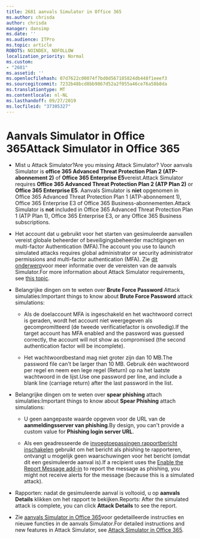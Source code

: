 ```yaml
---
title: 2681 aanvals Simulator in Office 365
ms.author: chrisda
author: chrisda
manager: dansimp
ms.date: ''
ms.audience: ITPro
ms.topic: article
ROBOTS: NOINDEX, NOFOLLOW
localization_priority: Normal
ms.custom:
- "2681"
ms.assetid: ''
ms.openlocfilehash: 07d7622c00074f7bd0d567185824db448f1eeef3
ms.sourcegitcommit: 7232b48bcd8bb9867d52a2f055a46ce76a58b8da
ms.translationtype: MT
ms.contentlocale: nl-NL
ms.lasthandoff: 09/27/2019
ms.locfileid: "37305327"
---
```

# <a name="attack-simulator-in-office-365"></a><span data-ttu-id="ba8b3-102">Aanvals Simulator in Office 365</span><span class="sxs-lookup"><span data-stu-id="ba8b3-102">Attack Simulator in Office 365</span></span>

- <span data-ttu-id="ba8b3-103">Mist u Attack Simulator?</span><span class="sxs-lookup"><span data-stu-id="ba8b3-103">Are you missing Attack Simulator?</span></span> <span data-ttu-id="ba8b3-104">Voor aanvals Simulator is **office 365 Advanced Threat Protection Plan 2 (ATP-abonnement 2)** of **Office 365 Enterprise E5**vereist.</span><span class="sxs-lookup"><span data-stu-id="ba8b3-104">Attack Simulator requires **Office 365 Advanced Threat Protection Plan 2 (ATP Plan 2)** or **Office 365 Enterprise E5**.</span></span> <span data-ttu-id="ba8b3-105">Aanvals Simulator is **niet** opgenomen in Office 365 Advanced Threat Protection Plan 1 (ATP-abonnement 1), Office 365 Enterprise E3 of Office 365 Business-abonnementen.</span><span class="sxs-lookup"><span data-stu-id="ba8b3-105">Attack Simulator is **not** included in Office 365 Advanced Threat Protection Plan 1 (ATP Plan 1), Office 365 Enterprise E3, or any Office 365 Business subscriptions.</span></span>

- <span data-ttu-id="ba8b3-106">Het account dat u gebruikt voor het starten van gesimuleerde aanvallen vereist globale beheerder of beveiligingsbeheerder machtigingen en multi-factor Authentication (MFA).</span><span class="sxs-lookup"><span data-stu-id="ba8b3-106">The account you use to launch simulated attacks requires global administrator or security administrator permissions and multi-factor authentication (MFA).</span></span> <span data-ttu-id="ba8b3-107">Zie [dit onderwerp](https://docs.microsoft.com/office365/securitycompliance/attack-simulator#before-you-begin)voor meer informatie over de vereisten van de aanvals Simulator.</span><span class="sxs-lookup"><span data-stu-id="ba8b3-107">For more information about Attack Simulator requirements, see [this topic](https://docs.microsoft.com/office365/securitycompliance/attack-simulator#before-you-begin).</span></span>

- <span data-ttu-id="ba8b3-108">Belangrijke dingen om te weten over **Brute Force Password** Attack simulaties:</span><span class="sxs-lookup"><span data-stu-id="ba8b3-108">Important things to know about **Brute Force Password** attack simulations:</span></span>

  - <span data-ttu-id="ba8b3-109">Als de doelaccount MFA is ingeschakeld en het wachtwoord correct is geraden, wordt het account niet weergegeven als gecompromitteerd (de tweede verificatiefactor is onvolledig).</span><span class="sxs-lookup"><span data-stu-id="ba8b3-109">If the target account has MFA enabled and the password was guessed correctly, the account will not show as compromised (the second authentication factor will be incomplete).</span></span>

  - <span data-ttu-id="ba8b3-110">Het wachtwoordbestand mag niet groter zijn dan 10 MB.</span><span class="sxs-lookup"><span data-stu-id="ba8b3-110">The password file can't be larger than 10 MB.</span></span> <span data-ttu-id="ba8b3-111">Gebruik één wachtwoord per regel en neem een lege regel (Return) op na het laatste wachtwoord in de lijst.</span><span class="sxs-lookup"><span data-stu-id="ba8b3-111">Use one password per line, and include a blank line (carriage return) after the last password in the list.</span></span>

- <span data-ttu-id="ba8b3-112">Belangrijke dingen om te weten over **spear phishing** attach simulaties:</span><span class="sxs-lookup"><span data-stu-id="ba8b3-112">Important things to know about **Spear Phishing** attach simulations:</span></span>

  - <span data-ttu-id="ba8b3-113">U geen aangepaste waarde opgeven voor de URL van de **aanmeldingsserver van phishing**.</span><span class="sxs-lookup"><span data-stu-id="ba8b3-113">By design, you can't provide a custom value for **Phishing login server URL**.</span></span>

  - <span data-ttu-id="ba8b3-114">Als een geadresseerde de [invoegtoepassingen rapportbericht inschakelen](https://docs.microsoft.com/microsoft-365/security/office-365-security/enable-the-report-message-add-in) gebruikt om het bericht als phishing te rapporteren, ontvangt u mogelijk geen waarschuwingen voor het bericht (omdat dit een gesimuleerde aanval is).</span><span class="sxs-lookup"><span data-stu-id="ba8b3-114">If a recipient uses the [Enable the Report Message add-in](https://docs.microsoft.com/microsoft-365/security/office-365-security/enable-the-report-message-add-in) to report the message as phishing, you might not receive alerts for the message (because this is a simulated attack).</span></span>

- <span data-ttu-id="ba8b3-115">Rapporten: nadat de gesimuleerde aanval is voltooid, u op **aanvals Details** klikken om het rapport te bekijken.</span><span class="sxs-lookup"><span data-stu-id="ba8b3-115">Reports: After the simulated attack is complete, you can click **Attack Details** to see the report.</span></span>

- <span data-ttu-id="ba8b3-116">Zie [aanvals Simulator in Office 365](https://docs.microsoft.com/microsoft-365/security/office-365-security/attack-simulator)voor gedetailleerde instructies en nieuwe functies in de aanvals Simulator.</span><span class="sxs-lookup"><span data-stu-id="ba8b3-116">For detailed instructions and new features in Attack Simulator, see [Attack Simulator in Office 365](https://docs.microsoft.com/microsoft-365/security/office-365-security/attack-simulator).</span></span>
